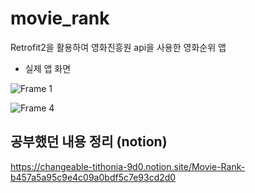 # movie_rank
Retrofit2을 활용하여 영화진흥원 api을 사용한 영화순위 앱

+ 실제 앱 화면

![Frame 1](https://user-images.githubusercontent.com/42526264/147751761-f29851a0-8e1d-4d43-b1fe-f5c380a90fa1.png)

![Frame 4](https://user-images.githubusercontent.com/42526264/147747215-a96adbed-f09f-471e-97cd-5532c52a641f.png)


## 공부했던 내용 정리 (notion)
https://changeable-tithonia-9d0.notion.site/Movie-Rank-b457a5a95c9e4c09a0bdf5c7e93cd2d0
